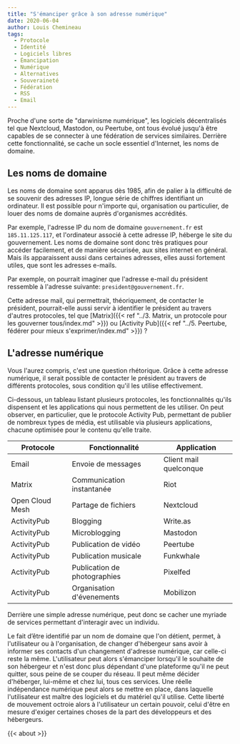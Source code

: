 ```yaml
---
title: "S'émanciper grâce à son adresse numérique"
date: 2020-06-04
author: Louis Chemineau
tags:
  - Protocole
  - Identité
  - Logiciels libres
  - Émancipation
  - Numérique
  - Alternatives
  - Souveraineté
  - Fédération
  - RSS
  - Email
---
```


Proche d'une sorte de "darwinisme numérique", les logiciels décentralisés tel que Nextcloud, Mastodon, ou Peertube, ont tous évolué jusqu'à être capables de se connecter à une fédération de services similaires. Derrière cette fonctionnalité, se cache un socle essentiel d'Internet, les noms de domaine.

## Les noms de domaine

Les noms de domaine sont apparus dès 1985, afin de palier à la difficulté de se souvenir des adresses IP, longue série de chiffres identifiant un ordinateur. Il est possible pour n'importe qui, organisation ou particulier, de louer des noms de domaine auprès d'organismes accrédités.

Par exemple, l'adresse IP du nom de domaine `gouvernement.fr` est `185.11.125.117`, et l'ordinateur associé à cette adresse IP, héberge le site du gouvernement. Les noms de domaine sont donc très pratiques pour accéder facilement, et de manière sécurisée, aux sites internet en général. Mais ils apparaissent aussi dans certaines adresses, elles aussi fortement utiles, que sont les adresses e-mails.

Par exemple, on pourrait imaginer que l'adresse e-mail du président ressemble à l'adresse suivante: `president@gouvernement.fr`.

Cette adresse mail, qui permettrait, théoriquement, de contacter le président, pourrait-elle aussi servir à identifier le président au travers d'autres protocoles, tel que [Matrix]({{< ref "../3. Matrix, un protocole pour les gouverner tous/index.md" >}}) ou [Activity Pub]({{< ref "../5. Peertube, fédérer pour mieux s'exprimer/index.md" >}}) ?

## L'adresse numérique

Vous l'aurez compris, c'est une question rhétorique. Grâce à cette adresse numérique, il serait possible de contacter le président au travers de différents protocoles, sous condition qu'il les utilise effectivement.

Ci-dessous, un tableau listant plusieurs protocoles, les fonctionnalités qu'ils dispensent et les applications qui nous permettent de les utiliser. On peut observer, en particulier, que le protocole Activity Pub, permettant de publier de nombreux types de média, est utilisable via plusieurs applications, chacune optimisée pour le contenu qu'elle traite.

| Protocole       | Fonctionnalité               | Application            |
| --------------- | ---------------------------- | ---------------------- |
| Email           | Envoie de messages           | Client mail quelconque |
| Matrix          | Communication instantanée    | Riot                   |
| Open Cloud Mesh | Partage de fichiers          | Nextcloud              |
| ActivityPub     | Blogging                     | Write.as               |
| ActivityPub     | Microblogging                | Mastodon               |
| ActivityPub     | Publication de vidéo         | Peertube               |
| ActivityPub     | Publication musicale         | Funkwhale              |
| ActivityPub     | Publication de photographies | Pixelfed               |
| ActivityPub     | Organisation d'évenements    | Mobilizon              |

Derrière une simple adresse numérique, peut donc se cacher une myriade de services permettant d'interagir avec un individu.

Le fait d’être identifié par un nom de domaine que l'on détient, permet, à l'utilisateur ou à l'organisation, de changer d'hébergeur sans avoir à informer ses contacts d'un changement d'adresse numérique, car celle-ci reste la même. L'utilisateur peut alors s'émanciper lorsqu'il le souhaite de son hébergeur et n'est donc plus dépendant d'une plateforme qu'il ne peut quitter, sous peine de se couper du réseau. Il peut même décider d'héberger, lui-même et chez lui, tous ces services. Une réelle indépendance numérique peut alors se mettre en place, dans laquelle l'utilisateur est maître des logiciels et du matériel qu'il utilise. Cette liberté de mouvement octroie alors à l'utilisateur un certain pouvoir, celui d'être en mesure d'exiger certaines choses de la part des développeurs et des hébergeurs.

{{< about >}}
